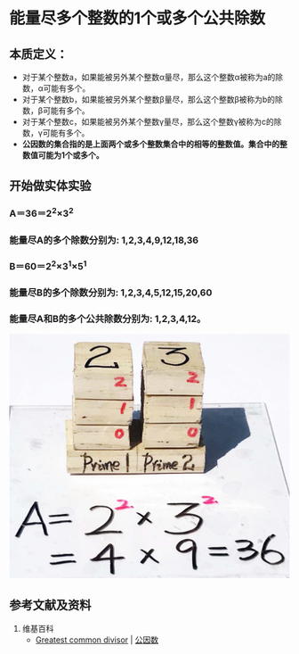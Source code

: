 # 能量尽多个整数的1个或多个公共除数

## 本质定义：

- 对于某个整数a，如果能被另外某个整数α量尽，那么这个整数α被称为a的除数，α可能有多个。
- 对于某个整数b，如果能被另外某个整数β量尽，那么这个整数β被称为b的除数，β可能有多个。
- 对于某个整数c，如果能被另外某个整数γ量尽，那么这个整数γ被称为c的除数，γ可能有多个。
- **公因数的集合指的是上面两个或多个整数集合中的相等的整数值。集合中的整数值可能为1个或多个。**

## 开始做实体实验

### A＝36＝2<sup>2</sup>×3<sup>2</sup>
### 能量尽A的多个除数分别为: 1,2,3,4,9,12,18,36

### B＝60＝2<sup>2</sup>×3<sup>1</sup>×5<sup>1</sup>
### 能量尽B的多个除数分别为: 1,2,3,4,5,12,15,20,60

### 能量尽A和B的多个公共除数分别为: 1,2,3,4,12。

![](/images/数论/基本数和合成数/能量尽多个整数的1个或多个公共除数/1a1.jpg)

## 参考文献及资料

1. 维基百科
	- [Greatest common divisor](https://en.wikipedia.org/wiki/Greatest_common_divisor) | [公因数](https://zh.wikipedia.org/wiki/公因数) 





